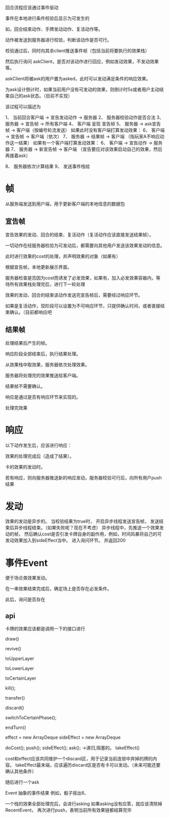 回合流程应该通过事件驱动

事件在本地进行条件校验后显示为可发生的

如，回合结束动作、手牌发动动作、复活动作等。

动作被发送到服务器进行校验，判断该动作是否可行。

校验通过后，同时向其余client推送事件帧（包括当前将要执行的效果栈）

然后执行询问 askClient，是否对该动作进行回应，例如发动效果，不发动效果等。

askClient将被ask的用户置为asked，此时可以发动满足条件的响应效果。

为ask设计倒计时，如果当前用户没有可发动的效果，则倒计时5s或者用户主动结束自己的ask状态。（目前不实现）

该过程可以描述为

1、 当前回合客户端 → 宣告发动动作 → 服务器
2、 服务器校验动作是否合法
3、 服务器 → 宣告帧 → 所有客户端
4、 客户端 呈现 宣告帧
5、 服务器 → ask宣告帧 → 客户端（按编号轮流发送）
如果此时没有客户端打算发动效果： 
6、 客户端 → 宣告帧 → 客户端（依次）
7、 服务器 → 结果帧 → 客户端 （指玩家A不响应动作这一结果）
如果有一个客户端打算发动效果：
6、 客户端 → 宣告动作 → 服务器
7、 服务器 → 新宣告帧 → 客户端 （宣告要应对该效果启动自己的效果，然后再接着ask）

8、 服务器依次计算结果
9、 发送事件栈给

# 帧
从服务端发送到用户端，用于更新客户端的本地信息的数据包

## 宣告帧
宣告效果的发动、回合的结束、复活动作（复活动作应该直接发送结果帧）。

一切动作在经服务器检验为可发动后，都需要向其他用户发送该效果发动的信息。

此时进行效果的cost的处理，并声明效果的对象（如果有）

根据宣告帧，本地更新展示界面。

服务器检查是否因为cost而诱发了必发效果，如果有，加入必发效果容器内，等待所有效果栈处理完后，进行下一轮处理

效果的发动、回合的结束该动作发送完宣告帧后，需要经过响应环节。

如果是复活动作，现阶段可以设置为不可响应环节，只提供确认时间，或者直接结束确认。（目前都响应吧

## 结果帧

处理结果后产生的帧。

响应阶段全部结束后，执行结果处理。

从效果栈中取效果，服务器依次处理效果。

服务器将处理完的效果推送给客户端。

结果帧不需要确认。

响应是通过是否有响应环节来实现的。

处理完效果

# 响应
以下动作发生后，应该进行响应：

效果的处理完成后（造成了结果）。

卡的效果的发动时。

若有响应，则向服务器推送新的响应发动，服务器校验可行后，向所有用户push结果


# 发动

效果的发动是异步的。
当校验结果为true时，
开启异步线程发送宣告帧，
发送结束后异步线程结束。（如果失败呢？现在不考虑）
异步线程中，先推送一个效果发动的帧，
然后确认cost是否引发卡牌自身的副作用，例如，时间风暴将自己的可发动效果加入到sideEffect当中。
进入询问环节。
并返回200

# 事件Event
便于场合类效果发动。

在一串效果结束完成后，确定场上是否存在必发条件。

此后，询问是否存在

## api
卡牌的效果应该都是调用一下的接口进行

draw()

revive()

toUpperLayer

toLowerLayer

toCertainLayer

kill();

transfer()

discard()

switchToCertainPhase();

endTurn()

effect = new ArrayDeque sideEffect = new ArrayDeque

doCost();
push();
sideEffect();
ask(); →递归,阻塞的。 
takeEffect()

cost和effect应该共同维护一个discard区，用于记录当前连锁中弃掉的牌的内容。
takeEffect最末端，应该遍历discard区是否有卡可以发动。（未来可能还要确认其他条件）

随后进行一个ask


Event
抽象的事件结果
例如，骰子摇出6、

一个栈的效果全部处理完后，会进行asking
如果asking没有应答，就应该清除掉RecentEvent，
再次进行push，表明当前所有效果链都结算完毕